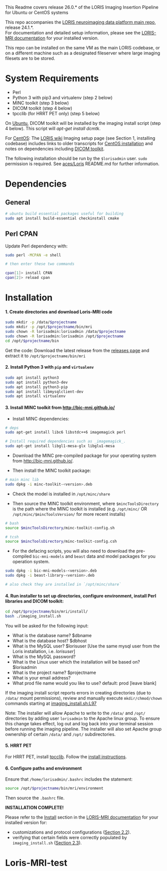 This Readme covers release 26.0.* of the LORIS Imaging Insertion Pipeline for Ubuntu or CentOS systems

This repo accompanies the [LORIS neuroimaging data platform main repo](https://github.com/aces/Loris/releases)</b>, release 24.1.*.<br>
For documentation and detailed setup information, please see the [LORIS-MRI documentation](docs/) for your installed version</b>.

This repo can be installed on the same VM as the main LORIS codebase, or on a different machine such as a designated fileserver where large imaging filesets are to be stored. 

# System Requirements

* Perl
* Python 3 with pip3 and virtualenv (step 2 below)
* MINC toolkit (step 3 below)
* DICOM toolkit (step 4 below)
* tpcclib (for HRRT PET only) (step 5 below)

On <u>Ubuntu</u>, DICOM toolkit will be installed by the imaging install script (step 4 below). This script will _apt-get install dcmtk_.   

For <u>CentOS</u>: The [LORIS wiki](https://github.com/aces/Loris/wiki/Imaging-Database) Imaging setup page (see Section 1, installing codebase) includes links to older transcripts for [CentOS installation](https://github.com/aces/Loris/wiki/CentOS-Imaging-installation-transcript) and notes on dependencies including [DICOM toolkit](https://github.com/aces/Loris/wiki/CentOS-Imaging-installation-transcript#7-install-dicom-toolkit).

The following installation should be run by the `$lorisadmin` user. `sudo` permission is required.
See [aces/Loris](https://github.com/aces/loris) README.md for further information. 

# Dependencies

## General

```bash
# ubuntu build essential packages useful for building
sudo apt install build-essential checkinstall cmake
```

## Perl CPAN

Update Perl dependency with:

```bash
sudo perl -MCPAN -e shell

# then enter these two commands

cpan[1]> install CPAN
cpan[2]> reload cpan
```

# Installation

#### 1. Create directories and download Loris-MRI code

```bash
sudo mkdir -p /data/$projectname
sudo mkdir -p /opt/$projectname/bin/mri
sudo chown -R lorisadmin:lorisadmin /data/$projectname
sudo chown -R lorisadmin:lorisadmin /opt/$projectname
cd /opt/$projectname/bin
```

Get the code: Download the latest release from the 
[releases page](https://github.com/aces/Loris-MRI/releases) 
and extract it to `/opt/$projectname/bin/mri`

#### 2. Install Python 3 with `pip` and `virtualenv`

```bash
sudo apt install python3 
sudo apt install python3-dev
sudo apt install python3-pip
sudo apt install libmysqlclient-dev
sudo apt install virtualenv
```

#### 3. Install MINC toolkit from http://bic-mni.github.io/ 

- Install MINC dependencies:

```bash
# deps
sudo apt-get install libc6 libstdc++6 imagemagick perl

# Install required dependencies such as _imagemagick_.
sudo apt-get install libgl1-mesa-glx libglu1-mesa
```

- Download the MINC pre-compiled package for your operating system from http://bic-mni.github.io/.

- Then install the MINC toolkit package: 

```bash
# main minc lib
sudo dpkg -i minc-toolkit-<version>.deb
```

- Check the model is installed in `/opt/minc/share`

- Then source the MINC toolkit environment, where `$mincToolsDirectory` is the path where the MINC toolkit is installed (e.g. `/opt/minc/` OR `/opt/minc/$mincToolsVersion/` for more recent installs)

```bash
# bash
source $mincToolsDirectory/minc-toolkit-config.sh

# tcsh
source $mincToolsDirectory/minc-toolkit-config.csh
```

- For the defacing scripts, you will also need to download the pre-compiled `bic-mni-models` and `beast` data and model packages for you operation system.

```bash
sudo dpkg -i bic-mni-models-<version>.deb
sudo dpkg -i beast-library-<version>.deb

# also check they are installed in `/opt/minc/share`
```

#### 4. Run installer to set up directories, configure environment, install Perl libraries and DICOM toolkit:

```bash 
cd /opt/$projectname/bin/mri/install/
bash ./imaging_install.sh
```

You will be asked for the following input: 

* What is the database name? $dbname
* What is the database host? $dbhost
* What is the MySQL user? $lorisuser [Use the same mysql user from the Loris installation, i.e. _lorisuser_]
* What is the MySQL password? 
* What is the Linux user which the installation will be based on? $lorisadmin
* What is the project name? $projectname
* What is your email address? 
* What prod file name would you like to use? default: prod  [leave blank]

If the imaging install script reports errors in creating directories 
(due to `/data/` mount permissions), review and manually execute 
`mkdir/chmod/chown` commands starting at 
[imaging_install.sh:L97](https://github.com/aces/Loris-MRI/blob/main/install/imaging_install.sh#L97)

Note: The installer will allow Apache to write to the `/data/` and `/opt/` directories by 
adding user `lorisadmin` to the Apache linux group.  To ensure this change takes 
effect, log out and log back into your terminal session before running the 
imaging pipeline. The installer will also set Apache group ownership of certain 
`/data/` and `/opt/` subdirectories.

#### 5. HRRT PET

For HRRT PET, install [tpcclib](http://www.turkupetcentre.net/tpcclib-doc/md_install.html).
Follow the [install instructions](http://www.turkupetcentre.net/petanalysis/sw_install.html).

#### 6. Configure paths and environment

Ensure that `/home/lorisadmin/.bashrc` includes the statement:

```bash
source /opt/$projectname/bin/mri/environment
```

Then source the `.bashrc` file.


**INSTALLATION COMPLETE!**

Please refer to the [Install](docs/02-Install.md) section in the 
[LORIS-MRI documentation](docs/) for your installed version for:
- customizations and protocol configurations ([Section 2.2](docs/02-Install.md#configuration)).
- verifying that certain fields were correctly populated by `imaging_install.sh`
([Section 2.3](docs/02-Install.md#post-installation-checks)).


# Loris-MRI-test
